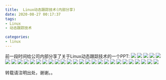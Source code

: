 ```yaml
---
title:  Linux动态跟踪技术(内部分享)
date: 2020-08-27 00:17:37
tags:
- Linux
- 动态跟踪技术

categories:
- linux
---
```



前一段时间给公司内部分享了关于Linux动态跟踪技术的一个PPT:
![](https://github.com/wangxuemin/myblog/blob/master/pic_bak/ebpf/perf-01.jpg?raw=true) 
![](https://github.com/wangxuemin/myblog/blob/master/pic_bak/ebpf/perf-02.jpg?raw=true) 
![](https://github.com/wangxuemin/myblog/blob/master/pic_bak/ebpf/perf-03.jpg?raw=true) 
![](https://github.com/wangxuemin/myblog/blob/master/pic_bak/ebpf/perf-04.jpg?raw=true) 
![](https://github.com/wangxuemin/myblog/blob/master/pic_bak/ebpf/perf-05.jpg?raw=true) 
![](https://github.com/wangxuemin/myblog/blob/master/pic_bak/ebpf/perf-06.jpg?raw=true) 
![](https://github.com/wangxuemin/myblog/blob/master/pic_bak/ebpf/perf-07.jpg?raw=true) 
![](https://github.com/wangxuemin/myblog/blob/master/pic_bak/ebpf/perf-08.jpg?raw=true) 
![](https://github.com/wangxuemin/myblog/blob/master/pic_bak/ebpf/perf-09.jpg?raw=true) 
![](https://github.com/wangxuemin/myblog/blob/master/pic_bak/ebpf/perf-10.jpg?raw=true) 
![](https://github.com/wangxuemin/myblog/blob/master/pic_bak/ebpf/perf-11.jpg?raw=true) 
![](https://github.com/wangxuemin/myblog/blob/master/pic_bak/ebpf/perf-12.jpg?raw=true) 
![](https://github.com/wangxuemin/myblog/blob/master/pic_bak/ebpf/perf-13.jpg?raw=true) 
![](https://github.com/wangxuemin/myblog/blob/master/pic_bak/ebpf/perf-14.jpg?raw=true) 
![](https://github.com/wangxuemin/myblog/blob/master/pic_bak/ebpf/perf-15.jpg?raw=true) 
![](https://github.com/wangxuemin/myblog/blob/master/pic_bak/ebpf/perf-16.jpg?raw=true) 
![](https://github.com/wangxuemin/myblog/blob/master/pic_bak/ebpf/perf-17.jpg?raw=true) 
![](https://github.com/wangxuemin/myblog/blob/master/pic_bak/ebpf/perf-18.jpg?raw=true) 
![](https://github.com/wangxuemin/myblog/blob/master/pic_bak/ebpf/perf-19.jpg?raw=true) 
![](https://github.com/wangxuemin/myblog/blob/master/pic_bak/ebpf/perf-20.jpg?raw=true) 
![](https://github.com/wangxuemin/myblog/blob/master/pic_bak/ebpf/perf-21.jpg?raw=true) 
![](https://github.com/wangxuemin/myblog/blob/master/pic_bak/ebpf/perf-22.jpg?raw=true) 
![](https://github.com/wangxuemin/myblog/blob/master/pic_bak/ebpf/perf-23.jpg?raw=true) 
![](https://github.com/wangxuemin/myblog/blob/master/pic_bak/ebpf/perf-24.jpg?raw=true) 
![](https://github.com/wangxuemin/myblog/blob/master/pic_bak/ebpf/perf-25.jpg?raw=true) 
![](https://github.com/wangxuemin/myblog/blob/master/pic_bak/ebpf/perf-26.jpg?raw=true) 
![](https://github.com/wangxuemin/myblog/blob/master/pic_bak/ebpf/perf-27.jpg?raw=true) 
![](https://github.com/wangxuemin/myblog/blob/master/pic_bak/ebpf/perf-28.jpg?raw=true) 
![](https://github.com/wangxuemin/myblog/blob/master/pic_bak/ebpf/perf-29.jpg?raw=true) 
![](https://github.com/wangxuemin/myblog/blob/master/pic_bak/ebpf/perf-30.jpg?raw=true) 


转载请注明出处，谢谢。。

